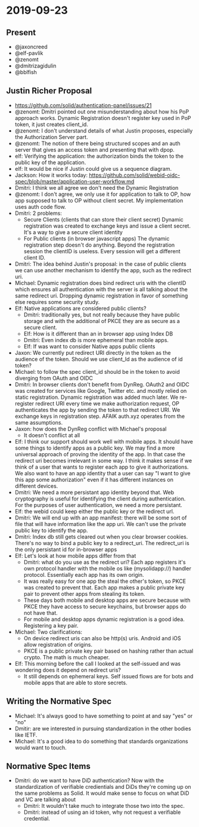 # 2019-09-23

## Present
* @jaxoncreed
* @elf-pavlik
* @zenomt
* @dmitrizagidulin
* @bblfish

## Justin Richer Proposal
 - https://github.com/solid/authentication-panel/issues/21
 - @zenomt: Dmitri pointed out one misunderstanding about how his PoP approach works. Dynamic Registration doesn't register key used in PoP token, it just creates client_id.
 - @zenomt: I don't understand details of what Justin proposes, especially the Authorization Server part.
 - @zenomt: The notion of there being structured scopes and an auth server that gives an access token and presenting that with dpop.
 - elf: Verifying the application: the authorization binds the token to the public key of the application.
 - elf: It would be nice if Justin could give us a sequence diagram.
 - Jackson: How it works today: https://github.com/solid/webid-oidc-spec/blob/master/application-user-workflow.md
 - Dmitri: I think we all agree we don't need the Dynamic Registration
 - @zenomt: I don't agree, we only use it for application to talk to OP, how app supposed to talk to OP without client secret. My implementation uses auth code flow.
 - Dmitri: 2 problems:
     - Secure Clients (clients that can store their client secret) Dynamic registration was created to exchange keys and issue a client secret. It's a way to give a secure client identity
     - For Public clients (in browser javascript apps) The dynamic registration step doesn't do anything. Beyond the registration session the clientID is useless. Every session will get a different client ID.
 - Dmitri: The idea behind Justin's proposal: in the case of public clients we can use another mechanism to identify the app, such as the redirect uri.
 - Michael: Dynamic registration does bind redirect uris with the clientID which ensures all authentication with the server is all talking about the same redirect uri. Dropping dynamic registration in favor of something else requires some security study.
 - Elf: Native applications are considered public clients?
     - Dmitri: traditionally yes, but not really because they have public storage and with the additional of PKCE they are as secure as a secure client.
     - Elf: How is it different than an in browser app using Index DB
     - Dmitri: Even index db is more ephemeral than mobile apps.
     - Elf: If was want to consider Native apps public clients
 - Jaxon: We currently put redirect URI directly in the token as the audience of the token. Should we use client_Id as the audience of id token?
 - Michael: to follow the spec client_id should be in the token to avoid diverging from OAuth and OIDC
 - Dmitri: In browser clients don't benefit from DynReg. OAuth2 and OIDC was created for services like Google, Twitter etc. and mostly relied on static registration. Dynamic registration was added much later. We re-register redirect URI every time we make authorization request, OP authenticates the app by sending the token to that redirect URI. We exchange keys in registration step. AFAIK auth.xyz operates from the same assumptions.
 - Jaxon: how does the DynReg conflict with Michael's proposal
     - It doesn't conflict at all
 - Elf: I think our support should work well with mobile apps. It should have some things to identify apps as a public key. We may find a more universal approach of proving the identity of the app. In that case the redirect uri becomes irrelevant in some way. I think it makes sense if we think of a user that wants to register each app to give it authorizations. We also want to have an app identity that a user can say "I want to give this app some authorization" even if it has different instances on different devices.
 - Dmitri: We need a more persistant app identity beyond that. Web cryptography is useful for identifying the client during authentication. For the purposes of user authentication, we need a more persistant.
 - Elf: the webid could keep either the public key or the  redirect url.
 - Dmitri: We will end up with an app manifest: there will be some sort of file that will have information like the app uri. We can't use the private public key to identify the app.
 - Dmitri: Index db still gets cleared out when you clear browser cookies. There's no way to bind a public key to a redirect_uri. The redirect_uri is the only persistant id for in-browser apps
 - Elf: Let's look at how mobile apps differ from that
     - Dmitri: what do you use as the redirect uri? Each app registers it's own protocol handler with the mobile os like (mysolidapp://) handler protocol. Essentially each app has its own origin.
     - It was really easy for one app the steal the other's token, so PKCE was created to prevent that. Each app makes a public private key pair to prevent other apps from stealing its token.
     - These days both mobile and desktop apps are secure because with PKCE they have access to secure keychains, but browser apps do not have that.
     - For mobile and desktop apps dynamic registration is a good idea. Registering a key pair.
 - Michael: Two clarifications:
     - On device redirect uris can also be http(s) uris. Android and iOS allow registration of origins.
     - PKCE is a public private key pair based on hashing rather than actual crypto. The math is much cheaper.
 - Elf: This morning before the call I looked at the self-issued and was wondering does it depend on redirect uris?
     - It still depends on ephemeral keys. Self issued flows are for bots and mobile apps that are able to store secrets.

## Writing the Normative Spec
 - Michael: It's always good to have something to point at and say "yes" or "no"
 - Dmitir: are we interested in pursuing standardization in the other bodies like IETF.
 - Michael: It's a good idea to do something that standards organizations would want to touch.

## Normative Spec Items
 - Dmitri: do we want to have DiD authentication? Now with the standardization of verifiable credientials and DiDs they're coming up on the same problems as Solid. It would make sense to focus on what DiD and VC are talking about
     - Dmitri: It wouldn't take much to integrate those two into the spec.
     - Dmitri: instead of using an id token, why not request a verifiable credential.




